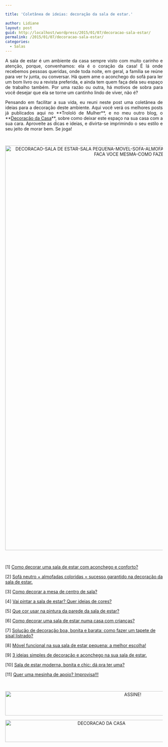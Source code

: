 ```yaml
---

title: 'Coletânea de ideias: decoração da sala de estar.'

author: Lidiane
layout: post
guid: http://localhost/wordpress/2015/01/07/decoracao-sala-estar/
permalink: /2015/01/07/decoracao-sala-estar/
categories:
  - Salas
---
```

<p align="justify">
  A sala de estar é um ambiente da casa sempre visto com muito carinho e atenção, porque, convenhamos: ela é o coração da casa! É lá onde recebemos pessoas queridas, onde toda noite, em geral, a família se reúne para ver tv junta, ou conversar. Há quem ame o aconchego do sofá para ler um bom livro ou a revista preferida, e ainda tem quem faça dela seu espaço de trabalho também. Por uma razão ou outra, há motivos de sobra para você desejar que ela se torne um cantinho lindo de viver, não é?
</p>

<p align="justify">
  Pensando em facilitar a sua vida, eu reuni neste post uma coletânea de ideias para a decoração deste ambiente. Aqui você verá os melhores posts já publicados aqui no **Trololó de Mulher**, e no meu outro blog, o **<a href="http://www.decoracaodacasa.com/" target="_blank">Decoração da Casa</a>**, sobre como deixar este espaço na sua casa com a sua cara. Aproveite as dicas e ideias, e divirta-se imprimindo o seu estilo e seu jeito de morar bem. Se joga!
</p>

&nbsp;

<p align="center">
  <a href="http://www.trololodemulher.com.br/blog/wp-content/uploads/2014/12/DECORACAO-SALA-DE-ESTAR-SALA-PEQUENA-MOVEL-SOFA-ALMOFADAS-MESA-DE-CENTRO-CORES-TAPETE-FACA-VOCE-MESMA-COMO-FAZER.png"><img class="alignnone size-full wp-image-10671" src="http://www.trololodemulher.com.br/blog/wp-content/uploads/2014/12/DECORACAO-SALA-DE-ESTAR-SALA-PEQUENA-MOVEL-SOFA-ALMOFADAS-MESA-DE-CENTRO-CORES-TAPETE-FACA-VOCE-MESMA-COMO-FAZER.png" alt="DECORACAO-SALA DE ESTAR-SALA PEQUENA-MOVEL-SOFA-ALMOFADAS-MESA DE CENTRO-CORES-TAPETE-FACA VOCE MESMA-COMO FAZER" width="800" height="1295" /></a>
</p>

&nbsp;

[1] <a href="http://www.decoracaodacasa.com/como-decorar-uma-sala-de-estar/" target="_blank">Como decorar uma sala de estar com aconchego e conforto?</a>

[2] <a href="http://www.trololodemulher.com.br/2013/08/02/sofa-almofada-sala-estar/" target="_blank">Sofá neutro + almofadas coloridas = sucesso garantido na decoração da sala de estar.</a>

[3] <a href="http://www.trololodemulher.com.br/2009/02/10/como-decorar-mesa-centro-sala/" target="_blank">Como decorar a mesa de centro de sala?</a>

[4] <a href="http://www.decoracaodacasa.com/parede-sala-estar-cores/" target="_blank">Vai pintar a sala de estar? Quer ideias de cores?</a>

[5] <a href="http://www.trololodemulher.com.br/2010/12/27/decoracao-cor-sala-de-estar/" target="_blank">Que cor usar na pintura da parede da sala de estar?</a>

[6] <a href="http://www.decoracaodacasa.com/decorar-sala-estar-criancas/" target="_blank">Como decorar uma sala de estar numa casa com crianças?</a>

[7] <a href="http://www.trololodemulher.com.br/2013/06/12/decoracao-barata-sala/" target="_blank">Solução de decoração boa, bonita e barata: como fazer um tapete de sisal listrado?</a>

[8] <a href="http://www.decoracaodacasa.com/movel-funcional-sala-pequena/" target="_blank">Móvel funcional na sua sala de estar pequena: a melhor escolha!</a>

[9] <a href="http://www.trololodemulher.com.br/2012/08/03/ideias-decoracao-sala-estar/" target="_blank">3 ideias simples de decoração e aconchego na sua sala de estar.</a>

[10] <a href="http://www.decoracaodacasa.com/sala-de-estar-moderna/" target="_blank">Sala de estar moderna, bonita e chic: dá pra ter uma?</a>

[11] <a href="http://www.trololodemulher.com.br/2011/07/12/decoracao-faca-voce-mesma-2/" target="_blank">Quer uma mesinha de apoio? Improvisa!!!</a>

&nbsp;

<p align="center">
  <a href="http://feedburner.google.com/fb/a/mailverify?uri=blogbichafemea&loc=pt_BR" target="_blank"><img class="alignnone size-full wp-image-10439" src="http://www.trololodemulher.com.br/blog/wp-content/uploads/2014/09/ASSINE.png" alt="ASSINE!" width="800" height="78" /></a>
</p>

<p align="center">
  <a href="http://www.decoracaodacasa.com/" target="_blank"><img class="alignnone size-full wp-image-10262" src="http://www.trololodemulher.com.br/blog/wp-content/uploads/2014/07/DECORACAO-DA-CASA.png" alt="DECORACAO DA CASA" width="600" height="71" /></a>
</p>

&nbsp;

&nbsp;